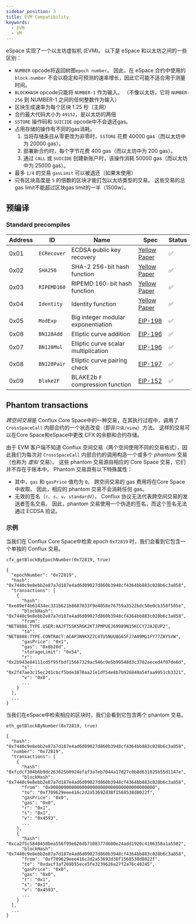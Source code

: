 ```yaml
---
sidebar_position: 3
title: EVM Compatibility
keywords:
  - EVM
  - VM
---
```


eSpace 实现了一个以太坊虚拟机 (EVM)。 以下是 eSpace 和以太坊之间的一些区别：

* `NUMBER` opcode将返回树图`epoch number`。 因此，在 eSpace 合约中使用的 `block.number` 不会以稳定和可预测的速率增长，因此它可能不适合用于测量时间。
* `BLOCKHASH` opcode只能将 `NUMBER-1` 作为输入。 （不像以太坊，它将 `NUMBER-256` 到 </code>NUMBER-1</code> 之间的任何整数作为输入）
* 区块生成速率为每个区块 1.25 秒（主网）
* 合约最大代码大小为 `49152`，是以太坊的两倍
* `SSTORE` 操作码和 `SUICIDE` opcode中不会退还gas。
* 占用存储的操作有不同的gas消耗。
  1. 当将存储条目从零更改为非零时，`SSTORE` 花费 40000 gas（而以太坊中为 20000 gas）。
  2. 部署新合约时，每个字节花费 400 gas（而以太坊中为 200 gas）。
  3. 通过 `CALL` 或 `SUICIDE` 创建新账户时，该操作消耗 50000 gas（而以太坊中为 25000 gas）。
* 最多 `1/4` 的交易 `gasLimit` 可以被退还（如果未使用）
* 只有区块高度是 `5` 的倍数的区块才能打包以太坊类型的交易。 这些交易的总gas limit不能超过区块gas limit的一半（1500w）。

## 预编译

### Standard precompiles

<div class="compat-evm-precompiles-table"></div>

| Address | ID          | Name                                 | Spec             | Status |
| ------- | ----------- | ------------------------------------ | ---------------- | ------ |
| 0x01    | `ECRecover` | ECDSA public key recovery            | [Yellow Paper][] | ✅      |
| 0x02    | `SHA256`    | SHA-2 256-bit hash function          | [Yellow Paper][] | ✅      |
| 0x03    | `RIPEMD160` | RIPEMD 160-bit hash function         | [Yellow Paper][] | ✅      |
| 0x04    | `Identity`  | Identity function                    | [Yellow Paper][] | ✅      |
| 0x05    | `ModExp`    | Big integer modular exponentiation   | [EIP-198][]      | ✅      |
| 0x06    | `BN128Add`  | Elliptic curve addition              | [EIP-196][]      | ✅      |
| 0x07    | `BN128Mul`  | Elliptic curve scalar multiplication | [EIP-196][]      | ✅      |
| 0x08    | `BN128Pair` | Elliptic curve pairing check         | [EIP-197][]      | ✅      |
| 0x09    | `Blake2F`   | BLAKE2b `F` compression function     | [EIP-152][]      | ✅      |

## Phantom transactions

*跨空间交易*是 Conflux Core Space中的一种交易，在其执行过程中，调用了 `CrossSpaceCall` 内部合约的一个状态改变（即非`只读/view`）方法。 这样的交易可以在Core Space和eSpace中更改 CFX 的余额和合约存储。

由于 EVM 客户端不知道 Conflux 空间交易（两个空间使用不同的交易格式），因此我们为每次对 `CrossSpaceCall` 内部合约的调用构造一个或多个 *phantom* 交易（也称为 *虚拟* 交易）。 这些 phantom 交易源自相应的 Core Space 交易，它们并不存在于账本中。 Phantom 交易具有以下特殊属性：

- 其中，`gas` 和 `gasPrice` 值均为 `0`。 跨空间交易的 gas 费用将在Core Space中收取。 因此，相应的 phantom 交易不会消耗任何 gas。
- 无效的签名（`r`、`s`、`v`、`standardV`）。 Conflux 协议无法代表跨空间交易的发送者签名交易。 因此，phantom 交易使用一个伪造的签名，而这个签名无法通过 ECDSA 验证。

### 示例

当我们在 Conflux Core Space中检索 epoch `0x72819` 时，我们会看到它包含一个单独的 Conflux 交易。

```
cfx_getBlockByEpochNumber(0x72819, true)

{
  "epochNumber": "0x72819",
  "hash": "0x7440c9e8ebb2e87a7d187e4ad6d09027d860b3948cf4364bb883c028b6c3a858",
  "transactions": [
    {
      "hash": "0xe89ef4b61434ec331b621b8687033f9e4058e76759a3522bdc50e0cb358f505e",
      "blockHash": "0x7440c9e8ebb2e87a7d187e4ad6d09027d860b3948cf4364bb883c028b6c3a858",
      "from": "NET8888:TYPE.USER:AAJFT5SK5RGK2KTJPMPUEJ69989N15KCCY7JAJEUP2",
      "to": "NET8888:TYPE.CONTRACT:ACAP3N9KXZ7C4TU5NUU8G65FJ7A09MG1FY77ZAYSVW",
      "gasPrice": "0x1",
      "gas": "0x8b28d",
      "storageLimit": "0x54",
      "r": "0x2b943e84111cd5f95fbdf15667329ac546c9e5b99548d3c3702aeced4f07de6d",
      "s": "0x2f47ae3c15ec2d1cbcf5bde3870aa21e1df54e8b7b926840a54faa9951cb3321",
      "v": "0x0",
      ...
    }
  ],
  ...
}
```

当我们在eSpace中检索相应的区块时，我们会看到它包含两个 phantom 交易。

```
eth_getBlockByNumber(0x72819, true)

{
  "hash": "0x7440c9e8ebb2e87a7d187e4ad6d09027d860b3948cf4364bb883c028b6c3a858",
  "number": "0x72819",
  "transactions": [
    {
      "hash": "0xfcdcf304b6b9dc263625b0924efaf3a7eb7044a17d27c0b8d631025b55d1147e",
      "blockHash": "0x7440c9e8ebb2e87a7d187e4ad6d09027d860b3948cf4364bb883c028b6c3a858",
      "from": "0x0000000000000000000000000000000000000000",
      "to": "0xf709629eee416c2d2a53692d38f1568538d8022f",
      "gasPrice": "0x0",
      "gas": "0x0",
      "r": "0x1",
      "s": "0x1",
      "v": "0x4593",
      ...
    },
    {
      "hash": "0xca2f5c5848458bea556f99e626db7108377d600e24add1920c4106358a1a5502",
      "blockHash": "0x7440c9e8ebb2e87a7d187e4ad6d09027d860b3948cf4364bb883c028b6c3a858",
      "from": "0xf709629eee416c2d2a53692d38f1568538d8022f",
      "to": "0xdacf3af269b55ece5fe3239626a27f2a76c48245",
      "gasPrice": "0x0",
      "gas": "0x0",
      "r": "0x1",
      "s": "0x1",
      "v": "0x4593",
      ...
    }
  ],
  ...
}
```

[Yellow Paper]: https://ethereum.github.io/yellowpaper/paper.pdf
[EIP-152]: https://eips.ethereum.org/EIPS/eip-152
[EIP-196]: https://eips.ethereum.org/EIPS/eip-196
[EIP-197]: https://eips.ethereum.org/EIPS/eip-197
[EIP-198]: https://eips.ethereum.org/EIPS/eip-198
